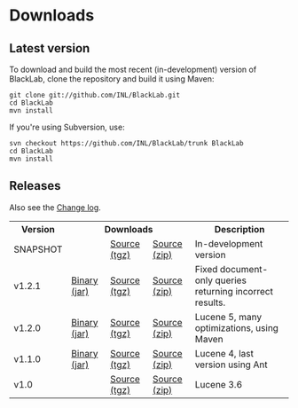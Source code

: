 # Downloads

## Latest version
To download and build the most recent (in-development) version of BlackLab, clone the repository and build it using Maven:

	git clone git://github.com/INL/BlackLab.git
	cd BlackLab
	mvn install

If you're using Subversion, use:

	svn checkout https://github.com/INL/BlackLab/trunk BlackLab
	cd BlackLab
	mvn install

## Releases

Also see the [Change log](changelog.html).

<table>
	<tbody>
		<tr>
			<th>Version</th>
			<th colspan='3'>Downloads</th>
			<th>Description</th>
		</tr>
		<tr>
			<td>SNAPSHOT</td>
			<td></td>
			<td><a href='https://github.com/INL/BlackLab/archive/master.tar.gz'>Source (tgz)</a></td>
			<td><a href='https://github.com/INL/BlackLab/archive/master.zip'>Source (zip)</a></td>
			<td>In-development version</td>
		</tr>
		<tr>
			<td>v1.2.1</td>
			<td><a href='https://github.com/INL/BlackLab/releases/download/v1.2.1/blacklab-1.2.1.jar'>Binary (jar)</a></td>
			<td><a href='https://github.com/INL/BlackLab/archive/v1.2.1.tar.gz'>Source (tgz)</a></td>
			<td><a href='https://github.com/INL/BlackLab/archive/v1.2.1.zip'>Source (zip)</a></td>
			<td>Fixed document-only queries returning incorrect results.</td>
		</tr>
		<tr>
			<td>v1.2.0</td>
			<td><a href='https://github.com/INL/BlackLab/releases/download/v1.2.0/blacklab-1.2.0.jar'>Binary (jar)</a></td>
			<td><a href='https://github.com/INL/BlackLab/archive/v1.2.0.tar.gz'>Source (tgz)</a></td>
			<td><a href='https://github.com/INL/BlackLab/archive/v1.2.0.zip'>Source (zip)</a></td>
			<td>Lucene 5, many optimizations, using Maven</td>
		</tr>
		<tr>
			<td>v1.1.0</td>
			<td><a href='https://github.com/INL/BlackLab/releases/download/v1.1.0/BlackLab.jar'>Binary (jar)</a></td>
			<td><a href='https://github.com/INL/BlackLab/archive/v1.1.0.tar.gz'>Source (tgz)</a></td>
			<td><a href='https://github.com/INL/BlackLab/archive/v1.1.0.zip'>Source (zip)</a></td>
			<td>Lucene 4, last version using Ant</td>
		</tr>
		<tr>
			<td>v1.0</td>
			<td></td>
			<td><a href='https://github.com/INL/BlackLab/archive/v1.0.tar.gz'>Source (tgz)</a></td>
			<td><a href='https://github.com/INL/BlackLab/archive/v1.0.zip'>Source (zip)</a></td>
			<td>Lucene 3.6</td>
		</tr>
	</tbody>
</table>
